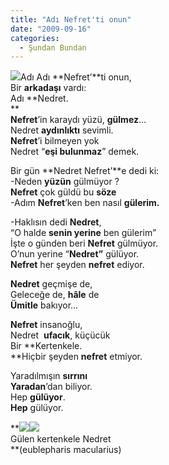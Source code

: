 ```yaml
---
title: "Adı Nefret'ti onun"
date: "2009-09-16"
categories: 
  - Şundan Bundan
---
```


![](/uploads/image/nefret.jpg)Adı Adı **Nefret’**ti onun,  
Bir **arkadaşı** vardı:  
Adı **Nedret.  
**  
**Nefret**’in karaydı yüzü, **gülmez**…  
Nedret **aydınlıktı** sevimli.  
**Nefret**’i bilmeyen yok  
Nedret “**eşi bulunmaz**” demek.

Bir gün **Nedret Nefret’**e dedi ki:  
\-Neden **yüzün** gülmüyor ?  
**Nefret** çok güldü bu **söze**  
\-Adım **Nefret**’ken ben nasıl **gülerim.**

\-Haklısın dedi **Nedret**,  
“O halde **senin yerine** ben gülerim”  
İşte o günden beri **Nefret** gülmüyor.  
O’nun yerine “**Nedret”** gülüyor.  
**Nefret** her şeyden **nefret** ediyor.  
  
**Nedret** geçmişe de,  
Geleceğe de, **hâle** de  
**Ümitle** bakıyor…  
  
**Nefret** insanoğlu,  
Nedret  **ufacık**, küçücük  
Bir **Kertenkele.  
**Hiçbir şeyden **nefret** etmiyor.  
  
Yaradılmışın **sırrını  
Yaradan**’dan biliyor.  
Hep **gülüyor**.  
**Hep** gülüyor.

  
**![](/uploads/image/kewrt(1).jpg)![](/uploads/image/gecko.jpg)  
Gülen kertenkele Nedret  
**(eublepharis macularius)
